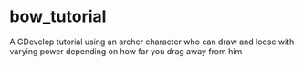 # bow_tutorial
A GDevelop tutorial using an archer character who can draw and loose with varying power depending on how far you drag away from him
